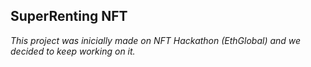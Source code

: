 ## SuperRenting NFT

_This project was inicially made on NFT Hackathon (EthGlobal) and we decided to keep working on it._
